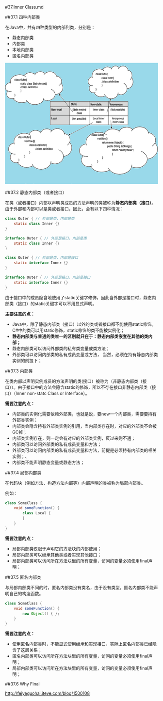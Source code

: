 #37.Inner Class.md

##37.1 四种内部类

在Java中，共有四种类型的内部列类，分别是：
  * 静态内部类
  * 内部类
  * 本地内部类
  * 匿名内部类
 
<img src="images/inner-class.png" title="Inner Class" width=600 height=400 />

##37.2 静态内部类（或者接口）

在类（或者接口）内部以声明类成员的方法声明的类被称为**静态内部类（接口）**。由于外部和内部可以是类或者接口，因此，会有以下四种情况：

```Java
class Outer { // 外部是类，内部是类
    static class Inner {}
}
```
```Java
interface Outer { // 外部是接口，内部是类
    static class Inner {}
}
```
```Java
class Outer { // 外部是类，内部是接口
    static interface Inner {}
}
```
```Java
interface Outer { // 外部是接口，内部是接口
    static interface Inner {}
}
```

由于接口中的成员隐含地使用了static关键字修饰，因此当外部是接口时，静态内部类（接口）的static关键字可以不用显式声明。

**主要注意的点：**
 * Java中，除了静态内部类（接口）以外的类或者接口都不能使用static修饰。C#中的类可以用static修饰，static修饰的类不能被实例化；
 * **静态内部类与普通的类唯一的区别就只在于：静态内部类嵌套在其他的类内部；**
 * 静态内部类可以访问外部类的私有类变量或类方法；
 * 外部类可以访问内部类的私有成员变量或方法， 当然，必须在持有静态内部类实例的前提下；

##37.3 内部类

在类内部以声明实例成员的方法声明的类(接口）被称为（非静态内部类（接口））。由于接口中的方法会隐含static的修饰，所以不存在接口非静态内部类（接口）（Inner non-statc Class or Interface）。

**需要注意的点：**
 * 内部类的实例化需要依赖外部类，也就是说，要new一个内部类，需要要持有外部类实例；
 * 内部类会隐含持有外部类实例的引用，当内部类存在时，对应的外部类不会被GC掉；
 * 内部类实例存在，则一定会有对应的外部类实例，反过来则不通；
 * 内部类可以访问外部类的私有成员变量和方法；
 * 外部类可以访问内部类的私有成员变量和方法，前提是必须持有内部类的相关实例；、
 * 内部类不能声明静态变量或静态方法；

##37.4 局部内部类

在代码块（例如方法、构造方法内部等）内部声明的类被称为局部内部类。

例如：
```Java
class SomeClass {
    void someFunction() {
        class Local { 
        }
    }
}
```

**需要注意的点：**
 * 局部内部类仅限于声明它的方法块的内部使用；
 * 局部内部类可以继承其他类或者实现其他接口；
 * 局部内部类可以访问所在方法块里的所有变量，访问的变量必须使用final声明；

##37.5 匿名内部类

与局部内部类不同的时，匿名内部类没有类名，由于没有类型，匿名内部类不能声明自己的构造函数。

```Java
class SomeClass {
    void someFunction() {
        new Object() { };
    }
}
```

**需要注意的点：**
 * 使用匿名内部类时，不能显式使用继承和实现接口，实际上匿名内部类已经隐含了这层关系；
 * 匿名内部类可以访问所在方法块里的所有变量，访问的变量必须使用final声明；
 * 局部内部类可以访问所在方法块里的所有变量，访问的变量必须使用final声明；

##37.6 Why Final

http://feiyeguohai.iteye.com/blog/1500108 

